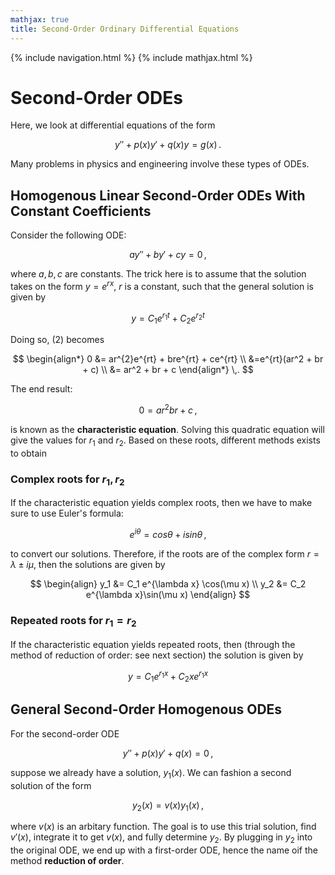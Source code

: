 ```yaml
---
mathjax: true
title: Second-Order Ordinary Differential Equations
---
```

{% include navigation.html %}
{% include mathjax.html %}

# Second-Order ODEs

Here, we look at differential equations of the form

$$ \begin{equation} y'' + p(x)y' + q(x)y = g(x) \,. \end{equation} $$

Many problems in physics and engineering involve these types of ODEs.

## Homogenous Linear Second-Order ODEs With Constant Coefficients

Consider the following ODE:

$$ \begin{equation} ay'' + by' + cy = 0 \end{equation} \,, $$

where $a,b,c$ are constants. The trick here is to assume that the solution takes on the form $y=e^{rx}$, $r$ is a constant, such that the general solution is given by

$$ \begin{equation} y = C_1 e^{r_1 t} + C_2 e^{r_2 t} \end{equation} $$

Doing so, (2) becomes

$$  \begin{align*} 0 &= ar^{2}e^{rt} + bre^{rt} + ce^{rt} \\ 
&=e^{rt}(ar^2 + br + c) \\  &= ar^2 + br + c \end{align*} \,.  $$

The end result:

$$ \begin{equation} 0=ar^2 br + c \end{equation} \,, $$

is known as the **characteristic equation**. Solving this quadratic equation will give the values for $r_1$ and $r_2$. Based on these roots, different methods exists to obtain

### Complex roots for $r_1, r_2$

If the characteristic equation yields complex roots, then we have to make sure to use Euler's formula:

$$ e^{i\theta} = cos\theta + i sin\theta \,, $$

to convert our solutions. Therefore, if the roots are of the complex form $r=\lambda \pm i\mu$, then the solutions are given by

$$ \begin{align} y_1 &= C_1 e^{\lambda x} \cos(\mu x) \\ y_2 &= C_2 e^{\lambda x}\sin(\mu x) \end{align} $$

### Repeated roots for $r_1 = r_2$

If the characteristic equation yields repeated roots, then (through the method of reduction of order: see next section) the solution is given by 

$$ \begin{equation}  y = C_1e^{r_1 x} + C_2 xe^{r_1 x} \end{equation} $$

## General Second-Order Homogenous ODEs

For the second-order ODE

$$ y'' + p(x)y' + q(x) = 0 \,, $$

suppose we already have a solution, $y_1 (x)$. We can fashion a second solution of the form

$$ \begin{equation} y_2 (x) = v(x)y_1(x) \,,  \end{equation} $$

where $v(x)$ is an arbitary function. The goal is to use this trial solution, find $v'(x)$, integrate it to get $v(x)$, and fully determine $y_2$. By plugging in $y_2$ into the original ODE, we end up with a first-order ODE, hence the name oif the method **reduction of order**.
